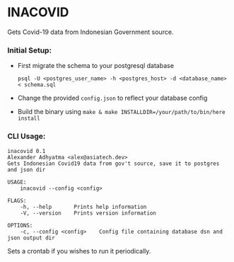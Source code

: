 # INACOVID

Gets Covid-19 data from Indonesian Government source.

### Initial Setup:

* First migrate the schema to your postgresql database

    ```psql -U <postgres_user_name> -h <postgres_host> -d <database_name> < schema.sql```

* Change the provided ```config.json``` to reflect your database config

* Build the binary using ```make & make INSTALLDIR=/your/path/to/bin/here install```


### CLI Usage:

```
inacovid 0.1
Alexander Adhyatma <alex@asiatech.dev>
Gets Indonesian Covid19 data from gov't source, save it to postgres and json dir

USAGE:
    inacovid --config <config>

FLAGS:
    -h, --help       Prints help information
    -V, --version    Prints version information

OPTIONS:
    -c, --config <config>    Config file containing database dsn and json output dir

```

Sets a crontab if you wishes to run it periodically.

